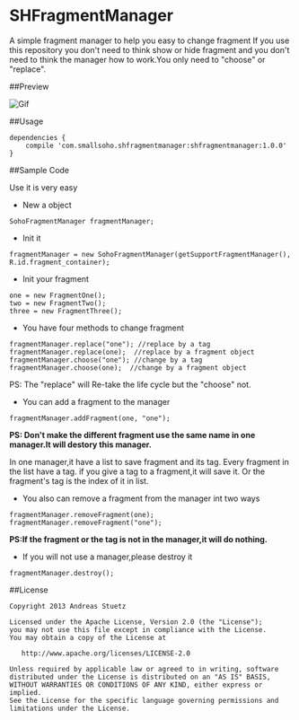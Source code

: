 # SHFragmentManager
A simple fragment manager to help you easy to change fragment
If you use this repository you don't need to think show or hide fragment and you don't need to think the manager how to work.You only need to "choose" or "replace".

##Preview

![Gif](https://github.com/smallSohoSolo/SHFragmentManager/blob/master/GIF.gif?raw=true)

##Usage

```
dependencies {
    compile 'com.smallsoho.shfragmentmanager:shfragmentmanager:1.0.0'
}
```

##Sample Code

Use it is very easy

- New a object

```
SohoFragmentManager fragmentManager;
```

- Init it

```
fragmentManager = new SohoFragmentManager(getSupportFragmentManager(), R.id.fragment_container);
```

- Init your fragment

```
one = new FragmentOne();
two = new FragmentTwo();
three = new FragmentThree();
```

- You have four methods to change fragment

```
fragmentManager.replace("one"); //replace by a tag
fragmentManager.replace(one);  //replace by a fragment object
fragmentManager.choose("one"); //change by a tag
fragmentManager.choose(one);  //change by a fragment object
```

PS: The "replace" will Re-take the life cycle but the "choose" not.

- You can add a fragment to the manager

```
fragmentManager.addFragment(one, "one");
```

**PS: Don't make the different fragment use the same name in one manager.It will destory this manager.**

In one manager,it have a list to save fragment and its tag.
Every fragment in the list have a tag.
if you give a tag to a fragment,it will save it.
Or the fragment's tag is the index of it in list.

- You also can remove a fragment from the manager int two ways

```
fragmentManager.removeFragment(one);
fragmentManager.removeFragment("one");
```
**PS:If the fragment or the tag is not in the manager,it will do nothing.**

- If you will not use a manager,please destroy it

```
fragmentManager.destroy();
```

##License

    Copyright 2013 Andreas Stuetz

    Licensed under the Apache License, Version 2.0 (the "License");
    you may not use this file except in compliance with the License.
    You may obtain a copy of the License at

       http://www.apache.org/licenses/LICENSE-2.0

    Unless required by applicable law or agreed to in writing, software
    distributed under the License is distributed on an "AS IS" BASIS,
    WITHOUT WARRANTIES OR CONDITIONS OF ANY KIND, either express or implied.
    See the License for the specific language governing permissions and
    limitations under the License.
